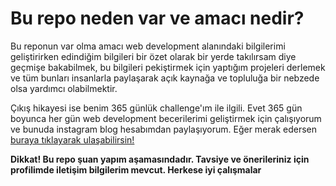 # Bu repo neden var ve amacı nedir?

Bu reponun var olma amacı web development alanındaki bilgilerimi geliştirirken edindiğim bilgileri bir özet olarak bir yerde takılırsam diye geçmişe bakabilmek, bu bilgileri pekiştirmek için yaptığım projeleri derlemek ve tüm bunları insanlarla paylaşarak açık kaynağa ve topluluğa bir nebzede olsa yardımcı olabilmektir.

Çıkış hikayesi ise benim 365 günlük challenge'ım ile ilgili. Evet 365 gün boyunca her gün web development becerilerimi geliştirmek için çalışıyorum ve bunuda instagram blog hesabımdan paylaşıyorum. Eğer merak edersen [buraya tıklayarak ulaşabilirsin!](https://www.instagram.com/dev_anko/)

**Dikkat! Bu repo şuan yapım aşamasındadır. Tavsiye ve önerileriniz için profilimde iletişim bilgilerim mevcut. Herkese iyi çalışmalar**


